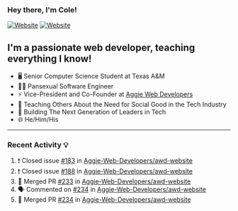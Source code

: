 ### Hey there, I'm Cole!

[![Website](https://img.shields.io/website?label=aggiedevelopers.com&style=for-the-badge&url=https%3A%2F%2Faggiedevelopers.com)](https://aggiedevelopers.com)
[![Website](https://img.shields.io/website?label=coledc.com&style=for-the-badge&url=https%3A%2F%2Fcoledc.com)](https://coledc.com)

## I'm a passionate web developer, teaching everything I know!

- 🖥️ Senior Computer Science Student at Texas A&M
- 🏳️‍🌈 Pansexual Software Engineer
- ⚡ Vice-President and Co-Founder at [Aggie Web Developers](https://www.aggiedevelopers.com)
- 💙 Teaching Others About the Need for Social Good in the Tech Industry
- 🚀 Building The Next Generation of Leaders in Tech
- 🌐 He/Him/His

---

### Recent Activity 💡

<!--START_SECTION:activity-->

1. ❗️ Closed issue [#183](https://github.com/Aggie-Web-Developers/awd-website/issues/183) in [Aggie-Web-Developers/awd-website](https://github.com/Aggie-Web-Developers/awd-website)
2. ❗️ Closed issue [#188](https://github.com/Aggie-Web-Developers/awd-website/issues/188) in [Aggie-Web-Developers/awd-website](https://github.com/Aggie-Web-Developers/awd-website)
3. 🎉 Merged PR [#233](https://github.com/Aggie-Web-Developers/awd-website/pull/233) in [Aggie-Web-Developers/awd-website](https://github.com/Aggie-Web-Developers/awd-website)
4. 🗣 Commented on [#234](https://github.com/Aggie-Web-Developers/awd-website/issues/234) in [Aggie-Web-Developers/awd-website](https://github.com/Aggie-Web-Developers/awd-website)
5. 🎉 Merged PR [#234](https://github.com/Aggie-Web-Developers/awd-website/pull/234) in [Aggie-Web-Developers/awd-website](https://github.com/Aggie-Web-Developers/awd-website)
<!--END_SECTION:activity-->
